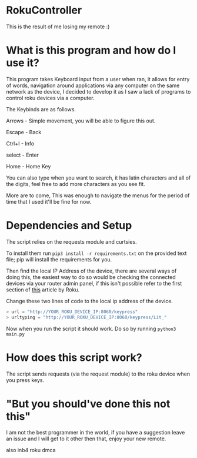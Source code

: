 # RokuController
This is the result of me losing my remote :)

# What is this program and how do I use it?
This program takes Keyboard input from a user when ran, it allows for entry of words, navigation around applications via any computer on the same network as the device, I decided to develop it as I saw a lack of programs to control roku devices via a computer.

The Keybinds are as follows.

Arrows - Simple movement, you will be able to figure this out. 

Escape - Back

Ctrl+I - Info

select - Enter

Home - Home Key

You can also type when you want to search, it has latin characters and all of the digits, feel free to add more characters as you see fit.

More are to come, This was enough to navigate the menus for the period of time that I used it'll be fine for now. 

# Dependencies and Setup

The script relies on the requests module and curtsies.

To install them run `pip3 install -r requirements.txt` on the provided text file; pip will install the requirements for you.

Then find the local IP Address of the device, there are several ways of doing this, the easiest way to do so would be checking the connected devices via your router admin panel, 
if this isn't possible refer to the first section of [this](https://developer.roku.com/en-ca/docs/developer-program/debugging/external-control-api.md) article by Roku.

Change these two lines of code to the local ip address of the device.
```python
> url = "http://YOUR_ROKU_DEVICE_IP:8060/keypress"
> urltyping = "http://YOUR_ROKU_DEVICE_IP:8060/keypress/Lit_"
```
Now when you run the script it should work. Do so by running `python3 main.py`

# How does this script work?

The script sends requests (via the request module) to the roku device when you press keys. 

# "But you should've done this not this" 
I am not the best programmer in the world, if you have a suggestion leave an issue and I will get to it other then that, enjoy your new remote.


also inb4 roku dmca
